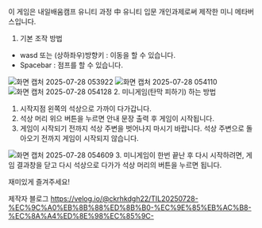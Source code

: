 이 게임은 내일배움캠프 유니티 과정 中 유니티 입문 개인과제로써 제작한 미니 메타버스입니다.

1. 기본 조작 방법
 - wasd 또는 (상하좌우)방향키 : 이동을 할 수 있습니다.
 - Spacebar : 점프를 할 수 있습니다.

![화면 캡처 2025-07-28 053922](https://github.com/user-attachments/assets/5cb81cf5-064e-480e-af54-0c13007e90f7)
![화면 캡처 2025-07-28 054110](https://github.com/user-attachments/assets/3e99cce9-f2ad-4b5c-b20a-152c301e7186)
![화면 캡처 2025-07-28 054128](https://github.com/user-attachments/assets/deba67f3-8b19-4b32-80a6-fedf81781864)
2. 미니게임(탄막 피하기) 하는 방법
   1) 시작지점 왼쪽의 석상으로 가까이 다가갑니다.
   2) 석상 머리 위으 버튼을 누르면 안내 문장 출력 후 게임이 시작됩니다.
   3) 게임이 시작되기 전까지 석상 주변을 벗어나지 마시기 바랍니다. 석상 주변으로 돌아오기 전까지 게임이 시작되지 않습니다.

![화면 캡처 2025-07-28 054609](https://github.com/user-attachments/assets/a4913731-edc6-417c-b682-599bcb76afe9)
3. 미니게임이 한번 끝난 후 다시 시작하려면, 게임 결과창을 닫고 다시 석상으로 다가가 석상 머리의 버튼을 누르면 됩니다.

재미있게 즐겨주세요!

제작자 블로그
https://velog.io/@ckrhkdgh22/TIL20250728-%EC%9C%A0%EB%8B%88%ED%8B%B0-%EC%9E%85%EB%AC%B8-%EC%8A%A4%ED%8E%98%EC%85%9C-
